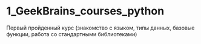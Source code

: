 # 1_GeekBrains_courses_python
Первый пройденный курс (знакомство с языком, типы данных, базовые функции, работа со стандартными библиотеками) 
